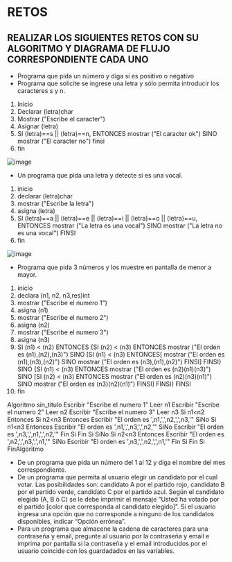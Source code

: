# RETOS
## REALIZAR LOS SIGUIENTES RETOS CON SU ALGORITMO Y DIAGRAMA DE FLUJO CORRESPONDIENTE CADA UNO 

* Programa que pida un número y diga si es positivo o negativo
* Programa que solicite se ingrese una letra y sólo permita introducir los caracteres s y n.

1. Inicio
2. Declarar (letra)char
3. Mostrar ("Escribe el caracter")
4. Asignar (letra)
5. SI (letra)==s || (letra)==n, ENTONCES mostrar ("El caracter ok") SINO  mostrar ("El caracter no") 
finsi
6. fin

![image](https://user-images.githubusercontent.com/68087383/164299358-45691330-52b5-40ab-b749-b5f3c3363e60.png)


* Un programa que pida una letra y detecte si es una vocal. 

1. inicio
2. declarar (letra)char
3. mostrar ("Escribe la letra")
4. asigna (letra)
5. SI (letra)==a || (letra)==e || (letra)==i || (letra)==o || (letra)==u, ENTONCES mostrar ("La letra es una vocal") SINO mostrar ("La letra no es una vocal") FINSI
6. fin

![image](https://user-images.githubusercontent.com/68087383/164302315-fa00a2dc-bcdb-41d7-a44b-dfbf90a421e8.png)


* Programa que pida 3 números y los muestre en pantalla de menor a mayor.  

1. inicio
2. declara (n1, n2, n3,res)int
3. mostrar ("Escribe el numero 1")
4. asigna (n1)
5. mostrar ("Escribe el numero 2")
6. asigna (n2)
7. mostrar ("Escribe el numero 3")
8. asigna (n3)
9. SI (n1) < (n2) ENTONCES 
{SI (n2) < (n3) ENTONCES
mostrar ("El orden es (n1),(n2),(n3)")
SINO 
[SI (n1) < (n3) ENTONCES[
mostrar ("El orden es (n1),(n3),(n2)") 
SINO
mostrar ("El orden es (n3),(n1),(n2)")
FINSI]
FINSI}
SINO
{SI (n1) < (n3) ENTONCES
mostrar ("El orden es (n2)(n1)(n3)")
SINO 
[SI (n2) < (n3) ENTONCES 
mostrar ("El orden es (n2)(n3)(n1)") 
SINO 
mostrar ("El orden es (n3)(n2)(n1)") 
FINSI]
FINSI}
FINSI
13. fin


Algoritmo sin_titulo
	Escribir "Escribe el numero 1"
	Leer n1
	Escribir "Escribe el numero 2"
	Leer n2
	Escribir "Escribe el numero 3"
	Leer n3
	Si n1<n2 Entonces
		Si n2<n3 Entonces
			Escribir "El orden es ',n1,',',n2,',',n3,'"
		SiNo
			Si n1<n3 Entonces
				Escribir "El orden es ',n1,',',n3,',',n2,'"
			SiNo
				Escribir "El orden es ',n3,',',n1,',',n2,'"
			Fin Si
		Fin Si
	SiNo
		Si n2<n3 Entonces
			Escribir "El orden es ',n2,',',n3,',',n1,'"
		SiNo
			Escribir "El orden es ',n3,',',n2,',',n1,'"
		Fin Si
	Fin Si
FinAlgoritmo

* De un programa que pida un número del 1 al 12 y diga el nombre del mes correspondiente.
* De un programa que permita al usuario elegir un candidato por el cual votar. Las posibilidades son: candidato A por el partido rojo, candidato B por el partido verde, candidato C por el partido azul. Según el candidato elegido (A, B ó C) se le debe imprimir el mensaje “Usted ha votado por el partido [color que corresponda al candidato elegido]”. Si el usuario ingresa una opción que no corresponde a ninguno de los candidatos disponibles, indicar “Opción errónea”.
* Para un programa que almacene la cadena de caracteres para una contraseña y email, pregunte al usuario por la contraseña y email e imprima por pantalla si la contraseña y el email introducidos por el usuario coincide con los guardadados en las variables.
